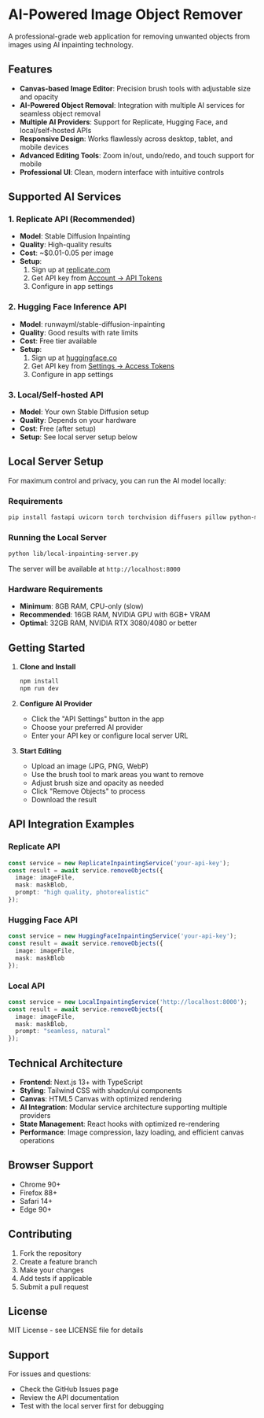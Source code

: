 # AI-Powered Image Object Remover

A professional-grade web application for removing unwanted objects from images using AI inpainting technology.

## Features

- **Canvas-based Image Editor**: Precision brush tools with adjustable size and opacity
- **AI-Powered Object Removal**: Integration with multiple AI services for seamless object removal
- **Multiple AI Providers**: Support for Replicate, Hugging Face, and local/self-hosted APIs
- **Responsive Design**: Works flawlessly across desktop, tablet, and mobile devices
- **Advanced Editing Tools**: Zoom in/out, undo/redo, and touch support for mobile
- **Professional UI**: Clean, modern interface with intuitive controls

## Supported AI Services

### 1. Replicate API (Recommended)
- **Model**: Stable Diffusion Inpainting
- **Quality**: High-quality results
- **Cost**: ~$0.01-0.05 per image
- **Setup**: 
  1. Sign up at [replicate.com](https://replicate.com)
  2. Get API key from [Account → API Tokens](https://replicate.com/account/api-tokens)
  3. Configure in app settings

### 2. Hugging Face Inference API
- **Model**: runwayml/stable-diffusion-inpainting
- **Quality**: Good results with rate limits
- **Cost**: Free tier available
- **Setup**:
  1. Sign up at [huggingface.co](https://huggingface.co)
  2. Get API key from [Settings → Access Tokens](https://huggingface.co/settings/tokens)
  3. Configure in app settings

### 3. Local/Self-hosted API
- **Model**: Your own Stable Diffusion setup
- **Quality**: Depends on your hardware
- **Cost**: Free (after setup)
- **Setup**: See local server setup below

## Local Server Setup

For maximum control and privacy, you can run the AI model locally:

### Requirements
```bash
pip install fastapi uvicorn torch torchvision diffusers pillow python-multipart
```

### Running the Local Server
```bash
python lib/local-inpainting-server.py
```

The server will be available at `http://localhost:8000`

### Hardware Requirements
- **Minimum**: 8GB RAM, CPU-only (slow)
- **Recommended**: 16GB RAM, NVIDIA GPU with 6GB+ VRAM
- **Optimal**: 32GB RAM, NVIDIA RTX 3080/4080 or better

## Getting Started

1. **Clone and Install**
   ```bash
   npm install
   npm run dev
   ```

2. **Configure AI Provider**
   - Click the "API Settings" button in the app
   - Choose your preferred AI provider
   - Enter your API key or configure local server URL

3. **Start Editing**
   - Upload an image (JPG, PNG, WebP)
   - Use the brush tool to mark areas you want to remove
   - Adjust brush size and opacity as needed
   - Click "Remove Objects" to process
   - Download the result

## API Integration Examples

### Replicate API
```typescript
const service = new ReplicateInpaintingService('your-api-key');
const result = await service.removeObjects({
  image: imageFile,
  mask: maskBlob,
  prompt: "high quality, photorealistic"
});
```

### Hugging Face API
```typescript
const service = new HuggingFaceInpaintingService('your-api-key');
const result = await service.removeObjects({
  image: imageFile,
  mask: maskBlob
});
```

### Local API
```typescript
const service = new LocalInpaintingService('http://localhost:8000');
const result = await service.removeObjects({
  image: imageFile,
  mask: maskBlob,
  prompt: "seamless, natural"
});
```

## Technical Architecture

- **Frontend**: Next.js 13+ with TypeScript
- **Styling**: Tailwind CSS with shadcn/ui components
- **Canvas**: HTML5 Canvas with optimized rendering
- **AI Integration**: Modular service architecture supporting multiple providers
- **State Management**: React hooks with optimized re-rendering
- **Performance**: Image compression, lazy loading, and efficient canvas operations

## Browser Support

- Chrome 90+
- Firefox 88+
- Safari 14+
- Edge 90+

## Contributing

1. Fork the repository
2. Create a feature branch
3. Make your changes
4. Add tests if applicable
5. Submit a pull request

## License

MIT License - see LICENSE file for details

## Support

For issues and questions:
- Check the GitHub Issues page
- Review the API documentation
- Test with the local server first for debugging